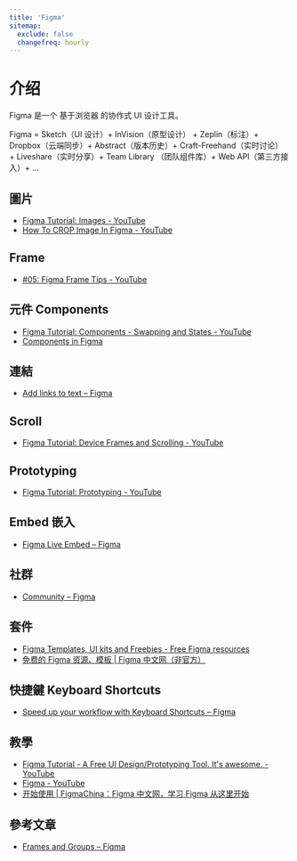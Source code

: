 ```yaml
---
title: 'Figma'
sitemap:
  exclude: false
  changefreq: hourly
---
```


# 介绍

Figma 是一个 基于浏览器 的协作式 UI 设计工具。

Figma = Sketch（UI 设计）+ InVision（原型设计） + Zeplin（标注）+ Dropbox（云端同步）+ Abstract（版本历史）+ Craft-Freehand（实时讨论） + Liveshare（实时分享）+ Team Library （团队组件库）+  Web API（第三方接入）+ …


## 圖片

* [Figma Tutorial: Images - YouTube](https://www.youtube.com/watch?v=saoB8uqUAH8)
* [How To CROP Image In Figma - YouTube](https://www.youtube.com/watch?v=hns2FUaTsBg)

## Frame

* [\#05: Figma Frame Tips - YouTube](https://www.youtube.com/watch?v=gaSlNKFSetI)

## 元件 Components

* [Figma Tutorial: Components - Swapping and States - YouTube](https://www.youtube.com/watch?v=IHEh9HFBtFU)
* [Components in Figma](https://www.figma.com/blog/components-in-figma/)

## 連結

* [Add links to text – Figma](https://help.figma.com/hc/en-us/articles/360045942953-Add-links-to-text)

## Scroll

* [Figma Tutorial: Device Frames and Scrolling - YouTube](https://www.youtube.com/watch?v=ST6DOO11zuA)

## Prototyping

* [Figma Tutorial: Prototyping - YouTube](https://www.youtube.com/watch?v=-sAAa-CCOcg)

## Embed 嵌入

* [Figma Live Embed – Figma](https://help.figma.com/hc/en-us/articles/360039827134-Figma-Live-Embed)

## 社群

* [Community – Figma](https://www.figma.com/community)

## 套件

* [Figma Templates, UI kits and Freebies - Free Figma resources](https://www.figmacrush.com/)
* [免费的 Figma 资源、模板 \| Figma 中文网（非官方）](https://figmacn.com/resource/figma-crush)

## 快捷鍵 Keyboard Shortcuts

* [Speed up your workflow with Keyboard Shortcuts – Figma](https://help.figma.com/hc/en-us/articles/360040328653-Speed-up-your-workflow-with-Keyboard-Shortcuts)

## 教學

* [Figma Tutorial - A Free UI Design/Prototyping Tool. It's awesome. - YouTube](https://www.youtube.com/watch?v=3q3FV65ZrUs)
* [Figma - YouTube](https://www.youtube.com/channel/UCQsVmhSa4X-G3lHlUtejzLA/videos)
* [开始使用 \| FigmaChina：Figma 中文网，学习 Figma 从这里开始](https://figmachina.com/guide/)

## 參考文章

* [Frames and Groups – Figma](https://help.figma.com/hc/en-us/articles/360039832054-Frames-and-Groups)
